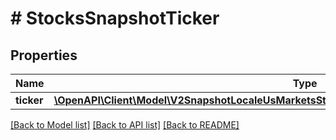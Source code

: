 # # StocksSnapshotTicker

## Properties

Name | Type | Description | Notes
------------ | ------------- | ------------- | -------------
**ticker** | [**\OpenAPI\Client\Model\V2SnapshotLocaleUsMarketsStocksTickersGet200ResponseAllOfTickersInner**](V2SnapshotLocaleUsMarketsStocksTickersGet200ResponseAllOfTickersInner.md) |  | [optional]

[[Back to Model list]](../../README.md#models) [[Back to API list]](../../README.md#endpoints) [[Back to README]](../../README.md)
